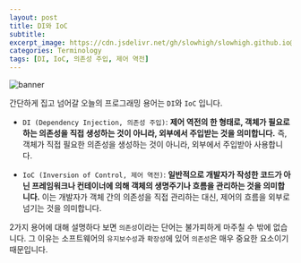 ```yaml
---
layout: post
title: DI와 IoC
subtitle: 
excerpt_image: https://cdn.jsdelivr.net/gh/slowhigh/slowhigh.github.io@main/assets/images/di-ioc.jpg
categories: Terminology
tags: [DI, IoC, 의존성 주입, 제어 역전]
---
```


![banner](https://cdn.jsdelivr.net/gh/slowhigh/slowhigh.github.io@main/assets/images/di-ioc.jpg)

간단하게 집고 넘어갈 오늘의 프로그래밍 용어는 `DI`와 `IoC` 입니다.

- `DI (Dependency Injection, 의존성 주입)`: __제어 역전의 한 형태로, 객체가 필요로 하는 의존성을 직접 생성하는 것이 아니라, 외부에서 주입받는 것을 의미합니다.__ 즉, 객체가 직접 필요한 의존성을 생성하는 것이 아니라, 외부에서 주입받아 사용합니다.

- `IoC (Inversion of Control, 제어 역전)`: __일반적으로 개발자가 작성한 코드가 아닌 프레임워크나 컨테이너에 의해 객체의 생명주기나 흐름을 관리하는 것을 의미합니다.__ 이는 개발자가 객체 간의 의존성을 직접 관리하는 대신, 제어의 흐름을 외부로 넘기는 것을 의미합니다.

2가지 용어에 대해 설명하다 보면 `의존성`이라는 단어는 불가피하게 마주칠 수 밖에 없습니다. 그 이유는 소프트웨어의 `유지보수성`과 `확장성`에 있어 `의존성`은 매우 중요한 요소이기 때문입니다.